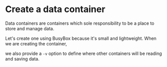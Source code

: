 # Create a data container
Data containers are containers which sole responsibility to be a place to store and manage data.

Let's create one using BusyBox because it's small and lightweight. When we are creating the container,

we also provide a <code>-v</code> option to define where other containers will be reading and saving data. 
